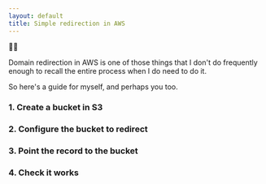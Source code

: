 ```yaml
---
layout: default
title: Simple redirection in AWS
---
```

:policeman:

Domain redirection in AWS is one of those things that I don't do frequently enough to recall the entire process when I do need to do it.

So here's a guide for myself, and perhaps you too.

### 1. Create a bucket in S3



### 2. Configure the bucket to redirect

### 3. Point the record to the bucket

### 4. Check it works
